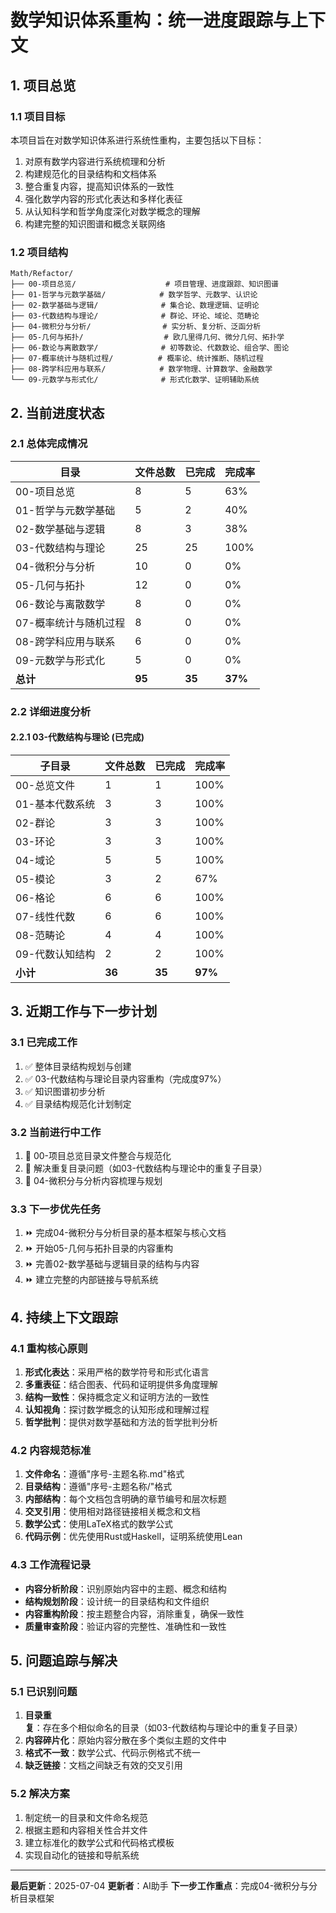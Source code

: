 # 数学知识体系重构：统一进度跟踪与上下文

## 1. 项目总览

### 1.1 项目目标

本项目旨在对数学知识体系进行系统性重构，主要包括以下目标：

1. 对原有数学内容进行系统梳理和分析
2. 构建规范化的目录结构和文档体系
3. 整合重复内容，提高知识体系的一致性
4. 强化数学内容的形式化表达和多样化表征
5. 从认知科学和哲学角度深化对数学概念的理解
6. 构建完整的知识图谱和概念关联网络

### 1.2 项目结构

```text
Math/Refactor/
├── 00-项目总览/                    # 项目管理、进度跟踪、知识图谱
├── 01-哲学与元数学基础/            # 数学哲学、元数学、认识论
├── 02-数学基础与逻辑/              # 集合论、数理逻辑、证明论
├── 03-代数结构与理论/              # 群论、环论、域论、范畴论
├── 04-微积分与分析/                # 实分析、复分析、泛函分析
├── 05-几何与拓扑/                  # 欧几里得几何、微分几何、拓扑学
├── 06-数论与离散数学/              # 初等数论、代数数论、组合学、图论
├── 07-概率统计与随机过程/          # 概率论、统计推断、随机过程
├── 08-跨学科应用与联系/            # 数学物理、计算数学、金融数学
└── 09-元数学与形式化/              # 形式化数学、证明辅助系统
```

## 2. 当前进度状态

### 2.1 总体完成情况

| 目录                   | 文件总数 | 已完成 | 完成率 |
|----------------------|-------|-----|-----|
| 00-项目总览             | 8     | 5   | 63% |
| 01-哲学与元数学基础        | 5     | 2   | 40% |
| 02-数学基础与逻辑         | 8     | 3   | 38% |
| 03-代数结构与理论         | 25    | 25  | 100% |
| 04-微积分与分析          | 10    | 0   | 0%  |
| 05-几何与拓扑           | 12    | 0   | 0%  |
| 06-数论与离散数学         | 8     | 0   | 0%  |
| 07-概率统计与随机过程       | 8     | 0   | 0%  |
| 08-跨学科应用与联系        | 6     | 0   | 0%  |
| 09-元数学与形式化         | 5     | 0   | 0%  |
| **总计**               | **95**| **35**| **37%**|

### 2.2 详细进度分析

#### 2.2.1 03-代数结构与理论 (已完成)

| 子目录               | 文件总数 | 已完成 | 完成率 |
|--------------------|-------|-----|-----|
| 00-总览文件           | 1     | 1   | 100%|
| 01-基本代数系统         | 3     | 3   | 100%|
| 02-群论             | 3     | 3   | 100%|
| 03-环论             | 3     | 3   | 100%|
| 04-域论             | 5     | 5   | 100%|
| 05-模论             | 3     | 2   | 67% |
| 06-格论             | 6     | 6   | 100%|
| 07-线性代数           | 6     | 6   | 100%|
| 08-范畴论            | 4     | 4   | 100%|
| 09-代数认知结构         | 2     | 2   | 100%|
| **小计**             | **36**| **35**| **97%**|

## 3. 近期工作与下一步计划

### 3.1 已完成工作

1. ✅ 整体目录结构规划与创建
2. ✅ 03-代数结构与理论目录内容重构（完成度97%）
3. ✅ 知识图谱初步分析
4. ✅ 目录结构规范化计划制定

### 3.2 当前进行中工作

1. 🔄 00-项目总览目录文件整合与规范化
2. 🔄 解决重复目录问题（如03-代数结构与理论中的重复子目录）
3. 🔄 04-微积分与分析内容梳理与规划

### 3.3 下一步优先任务

1. ⏩ 完成04-微积分与分析目录的基本框架与核心文档
2. ⏩ 开始05-几何与拓扑目录的内容重构
3. ⏩ 完善02-数学基础与逻辑目录的结构与内容
4. ⏩ 建立完整的内部链接与导航系统

## 4. 持续上下文跟踪

### 4.1 重构核心原则

1. **形式化表达**：采用严格的数学符号和形式化语言
2. **多重表征**：结合图表、代码和证明提供多角度理解
3. **结构一致性**：保持概念定义和证明方法的一致性
4. **认知视角**：探讨数学概念的认知形成和理解过程
5. **哲学批判**：提供对数学基础和方法的哲学批判分析

### 4.2 内容规范标准

1. **文件命名**：遵循"序号-主题名称.md"格式
2. **目录结构**：遵循"序号-主题名称/"格式
3. **内部结构**：每个文档包含明确的章节编号和层次标题
4. **交叉引用**：使用相对路径链接相关概念和文档
5. **数学公式**：使用LaTeX格式的数学公式
6. **代码示例**：优先使用Rust或Haskell，证明系统使用Lean

### 4.3 工作流程记录

- **内容分析阶段**：识别原始内容中的主题、概念和结构
- **结构规划阶段**：设计统一的目录结构和文件组织
- **内容重构阶段**：按主题整合内容，消除重复，确保一致性
- **质量审查阶段**：验证内容的完整性、准确性和一致性

## 5. 问题追踪与解决

### 5.1 已识别问题

1. **目录重复**：存在多个相似命名的目录（如03-代数结构与理论中的重复子目录）
2. **内容碎片化**：原始内容分散在多个类似主题的文件中
3. **格式不一致**：数学公式、代码示例格式不统一
4. **缺乏链接**：文档之间缺乏有效的交叉引用

### 5.2 解决方案

1. 制定统一的目录和文件命名规范
2. 根据主题和内容相关性合并文件
3. 建立标准化的数学公式和代码格式模板
4. 实现自动化的链接和导航系统

---

**最后更新**：2025-07-04
**更新者**：AI助手
**下一步工作重点**：完成04-微积分与分析目录框架

